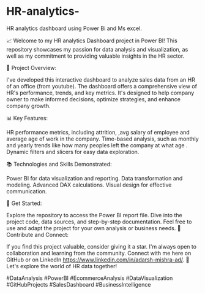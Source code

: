 # HR-analytics-
HR analytics dashboard using Power Bi and Ms excel. 

📈 Welcome to my HR analytics Dashboard project in Power BI! This repository showcases my passion for data analysis and visualization, as well as my commitment to providing valuable insights in the HR sector.

🛒 Project Overview:

I've developed this interactive dashboard to analyze sales data from an HR of an office (from youtube). The dashboard offers a comprehensive view of HR's performance, trends, and key metrics. It's designed to help company owner to  make informed decisions, optimize strategies, and enhance company growth.

📊 Key Features:

HR performance metrics, including attrition, ,avg salary of employee and average age of work in the company. Time-based analysis, such as monthly and yearly trends like how many peoples left the company at what age . Dynamic filters and slicers for easy data exploration.

📚 Technologies and Skills Demonstrated:

Power BI for data visualization and reporting. Data transformation and modeling. Advanced DAX calculations. Visual design for effective communication.

🔗 Get Started:

Explore the repository to access the Power BI report file. Dive into the project code, data sources, and step-by-step documentation. Feel free to use and adapt the project for your own analysis or business needs. 🌟 Contribute and Connect:

If you find this project valuable, consider giving it a star. I'm always open to collaboration and learning from the community. Connect with me here on GitHub or on LinkedIn https://www.linkedin.com/in/adarsh-mishra-ad/. 🚀 Let's explore the world of HR data together!

#DataAnalysis #PowerBI #EcommerceAnalysis #DataVisualization #GitHubProjects #SalesDashboard #BusinessIntelligence
